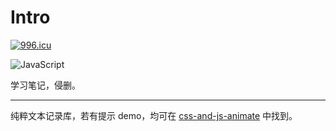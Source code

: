 # Intro

<a href="https://996.icu"><img src="https://img.shields.io/badge/link-996.icu-red.svg" alt="996.icu" /></a>

![JavaScript](https://img.shields.io/badge/JavaScript-support-brightgreen.svg)

学习笔记，侵删。

<!-- - **语法**

```js
Math.pow(base, exponent)
```

- **参数**

- **实例**

```js

``` -->

---

纯粹文本记录库，若有提示 demo，均可在 [
css-and-js-animate](https://github.com/richardmyu/css-and-js-animate) 中找到。
